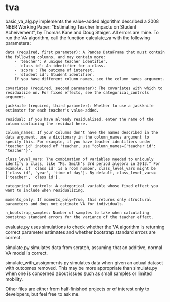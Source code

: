 # tva

basic_va_alg.py implements the value-added algorithm described a 2008 NBER Working Paper: "Estimating Teacher Impacts on Student Acheivement", by Thomas Kane and Doug Staiger. All errors are mine. To run the VA algorithm, call the function calculate_va with the following parameters:

    data (required, first parameter): A Pandas DataFrame that must contain the following columns, and may contain more:
        - 'teacher': A unique teacher identifier. 
        - 'class id': An identifier for a class.
        - 'score': The outcome of interest.
        - 'student id': Student identifier.
        If you have different column names, see the column_names argument.

    covariates (required, second parameter): The covariates with which to residualize on. For fixed effects, see the categorical_controls argument.

    jackknife (required, third parameter): Whether to use a jackknife estimator for each teacher's value-added.

    residual: If you have already residualized, enter the name of the column containing the residual here.

    column_names: If your columns don't have the names described in the data argument, use a dictionary in the column_names argument to specify this. For example, if you have teacher identifiers under 'teacher id' instead of 'teacher, use "column_names={'teacher id': 'teacher'}".

    class_level_vars: The combination of variables needed to uniquely identify a class, like "Ms. Smith's 3rd period algebra in 2013." For example, if 'class id' is a room number, class_level_vars might be ['class id', 'year', 'time of day']. By default, class_level_vars=['teacher', 'class id'].

    categorical_controls: A categorical variable whose fixed effect you want to include when residualizing.

    moments_only: If moments_only=True, this returns only structural parameters and does not estimate VA for individuals.

    n_bootstrap_samples: Number of samples to take when calculating bootstrap standard errors for the variance of the teacher effect.
    
evaluate.py uses simulations to check whether the VA algorithm is returning correct parameter estimates and whether bootstrap standard errors are correct.

simulate.py simulates data from scratch, assuming that an additive, normal VA model is correct.

simulate_with_assignments.py simulates data when given an actual dataset with outcomes removed. This may be more appropriate than simulate.py when one is concerned about issues such as small samples or limited mobility.

Other files are either from half-finished projects or of interest only to developers, but feel free to ask me.
